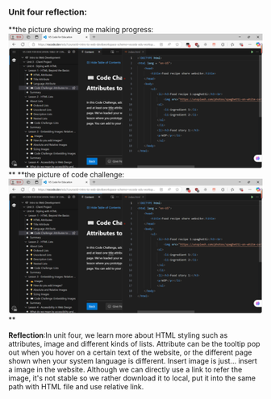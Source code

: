 ### **Unit four reflection:**

**the picture showing me making progress:![alt text](image.png) **
**the picture of code challenge:![alt text](image.png) **

**Reflection**:In unit four, we learn more about HTML styling such as attributes, image and different kinds of lists. Attribute can be the tooltip pop out when you hover on a certain text of the website, or the different page shown when your system language is different. Insert image is just... insert a image in the website. Although we can directly use a link to refer the image, it's not stable so we rather download it to local, put it into the same path with HTML file and use relative link.
